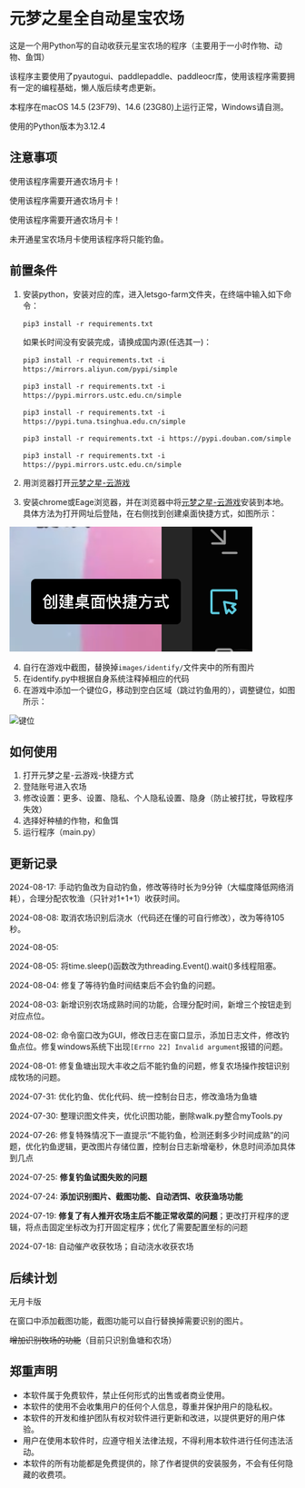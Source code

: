 # 元梦之星全自动星宝农场

这是一个用Python写的自动收获元星宝农场的程序（主要用于一小时作物、动物、鱼饵）

该程序主要使用了pyautogui、paddlepaddle、paddleocr库，使用该程序需要拥有一定的编程基础，懒人版后续考虑更新。

本程序在macOS 14.5 (23F79)、14.6 (23G80)上运行正常，Windows请自测。

使用的Python版本为3.12.4

## 注意事项

使用该程序需要开通农场月卡！

使用该程序需要开通农场月卡！

使用该程序需要开通农场月卡！

未开通星宝农场月卡使用该程序将只能钓鱼。

## 前置条件

1. 安装python，安装对应的库，进入letsgo-farm文件夹，在终端中输入如下命令：
   ```shell
   pip3 install -r requirements.txt
   ```
   如果长时间没有安装完成，请换成国内源(任选其一)：
   ```shell
   pip3 install -r requirements.txt -i https://mirrors.aliyun.com/pypi/simple
   ```
   ```shell
   pip3 install -r requirements.txt -i https://pypi.mirrors.ustc.edu.cn/simple
   ```
   ```shell
   pip3 install -r requirements.txt -i https://pypi.tuna.tsinghua.edu.cn/simple
   ```
   ```shell
   pip3 install -r requirements.txt -i https://pypi.douban.com/simple
   ```
   ```shell
   pip3 install -r requirements.txt -i https://pypi.mirrors.ustc.edu.cn/simple
   ```
2. 用浏览器打开[元梦之星-云游戏](https://gamer.qq.com/v2/cloudgame/game/96897)

3. 安装chrome或Eage浏览器，并在浏览器中将[元梦之星-云游戏](https://gamer.qq.com/v2/cloudgame/game/96897)安装到本地。具体方法为打开网址后登陆，在右侧找到创建桌面快捷方式，如图所示：

![创建快捷方式](images/image-20240719193556815.png)

4. 自行在游戏中截图，替换掉`images/identify/`文件夹中的所有图片
5. 在identify.py中根据自身系统注释掉相应的代码
6. 在游戏中添加一个键位G，移动到空白区域（跳过钓鱼用的），调整键位，如图所示：

![键位](images/WX20240817-005443@2x.png)

## 如何使用

1. 打开元梦之星-云游戏-快捷方式
2. 登陆账号进入农场
3. 修改设置：更多、设置、隐私、个人隐私设置、隐身（防止被打扰，导致程序失效）
4. 选择好种植的作物，和鱼饵
5. 运行程序（main.py）

## 更新记录

2024-08-17: 手动钓鱼改为自动钓鱼，修改等待时长为9分钟（大幅度降低网络消耗），合理分配农牧渔（只针对1+1+1）收获时间。

2024-08-08: 取消农场识别后浇水（代码还在懂的可自行修改），改为等待105秒。

2024-08-05: 

2024-08-05: 将time.sleep()函数改为threading.Event().wait()多线程阻塞。

2024-08-04: 修复了等待钓鱼时间结束后不会钓鱼的问题。

2024-08-03: 新增识别农场成熟时间的功能，合理分配时间，新增三个按钮走到对应点位。

2024-08-02: 命令窗口改为GUI，修改日志在窗口显示，添加日志文件，修改钓鱼点位。修复windows系统下出现`[Errno 22] Invalid argument`报错的问题。

2024-08-01: 修复鱼塘出现大丰收之后不能钓鱼的问题，修复农场操作按钮识别成牧场的问题。

2024-07-31: 优化钓鱼、优化代码、统一控制台日志，修改渔场为鱼塘

2024-07-30: 整理识图文件夹，优化识图功能，删除walk.py整合myTools.py

2024-07-26: 修复特殊情况下一直提示“不能钓鱼，检测还剩多少时间成熟”的问题，优化钓鱼逻辑，更改图片存储位置，控制台日志新增毫秒，休息时间添加具体到几点

2024-07-25: **修复钓鱼试图失败的问题**

2024-07-24: **添加识别图片、截图功能、自动洒饵、收获渔场功能**

2024-07-19: **修复了有人推开农场主后不能正常收菜的问题**；更改打开程序的逻辑，将点击固定坐标改为打开固定程序；优化了需要配置坐标的问题

2024-07-18: 自动催产收获牧场；自动浇水收获农场

## 后续计划

无月卡版

在窗口中添加截图功能，截图功能可以自行替换掉需要识别的图片。

~~增加识别牧场的功能~~（目前只识别鱼塘和农场）

## 郑重声明

- 本软件属于免费软件，禁止任何形式的出售或者商业使用。
- 本软件的使用不会收集用户的任何个人信息，尊重并保护用户的隐私权。
- 本软件的开发和维护团队有权对软件进行更新和改进，以提供更好的用户体验。
- 用户在使用本软件时，应遵守相关法律法规，不得利用本软件进行任何违法活动。
- 本软件的所有功能都是免费提供的，除了作者提供的安装服务，不会有任何隐藏的收费项。